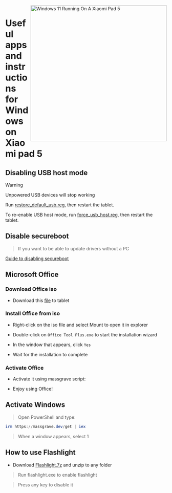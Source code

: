 <img align="right" src="https://raw.githubusercontent.com/erdilS/Port-Windows-11-Xiaomi-Pad-5/main/nabu.png" width="425" alt="Windows 11 Running On A Xiaomi Pad 5">

# Useful apps and instructions for Windows on Xiaomi pad 5

## Disabling USB host mode
> [!Warning]
> Unpowered USB devices will stop working

Run [restore_default_usb.reg](https://github.com/erdilS/Port-Windows-11-Xiaomi-Pad-5/releases/download/USBHost/restore_default_usb.reg), then restart the tablet.

To re-enable USB host mode, run [force_usb_host.reg](https://github.com/erdilS/Port-Windows-11-Xiaomi-Pad-5/releases/download/USBHost/force_usb_host.reg), then restart the tablet.

## Disable secureboot
> If you want to be able to update drivers without a PC

[Guide to disabling secureboot](/guide/English/disable-secureboot-en.md)

## Microsoft Office

### Download Office iso 
- Download this [file](https://mega.nz/file/hjAiSL4T#G7kOKpsUFpyL2UW9RQmY2e96urcQW5xZKdc7ciaNOy8) to tablet 
### Install Office from iso 
- Right-click on the iso file and select Mount to open it in explorer

- Double-click on ```Office Tool Plus.exe``` to start the installation wizard
  
- In the window that appears, click `Yes`
  
- Wait for the installation to complete
### Activate Office 

- Activate it using massgrave script:

- Enjoy using Office!

 ## Activate Windows

> Open PowerShell and type: 

  ```powershell 
irm https://massgrave.dev/get | iex 
```
> When a window appears, select 1

 ## How to use Flashlight 

 - Download [Flashlight.7z](https://github.com/erdilS/Port-Windows-11-Xiaomi-Pad-5/releases/download/1.0/flashlight_fix.7z) and unzip to any folder

> Run flashlight.exe to enable flashlight 

> Press any key to disable it




